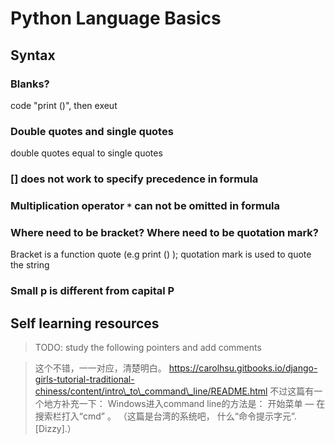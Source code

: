 # Python Language Basics

## Syntax

### Blanks?

code "print \(\)", then exeut

### Double quotes and single quotes

double quotes equal to single quotes

### \[\] does not work to specify precedence in formula

### Multiplication operator `*` can not be omitted in formula

### Where need to be bracket? Where need to be quotation mark?

Bracket is a function quote \(e.g print \(\) \); quotation mark is used to quote the string

### Small p is different from capital P

## Self learning resources

> TODO: study the following pointers and add comments

> 这个不错，一一对应，清楚明白。 https://carolhsu.gitbooks.io/django-girls-tutorial-traditional-chiness/content/intro\_to\_command\_line/README.html 不过这篇有一个地方补充一下： Windows进入command line的方法是： 开始菜单 — 在搜索栏打入“cmd” 。 （这篇是台湾的系统吧， 什么“命令提示字元”.\[Dizzy\].）



